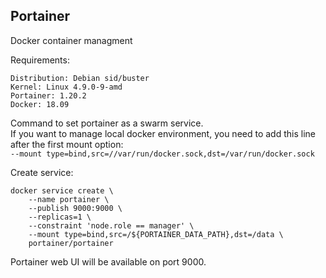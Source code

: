 Portainer
------
Docker container managment

Requirements:
```
Distribution: Debian sid/buster
Kernel: Linux 4.9.0-9-amd
Portainer: 1.20.2
Docker: 18.09
```

Command to set portainer as a swarm service.    
If you want to manage local docker environment, you need to add this line after the first mount option:   
`--mount type=bind,src=//var/run/docker.sock,dst=/var/run/docker.sock`

Create service:
```
docker service create \
    --name portainer \
	--publish 9000:9000 \
    --replicas=1 \
	--constraint 'node.role == manager' \
    --mount type=bind,src=/${PORTAINER_DATA_PATH},dst=/data \
	portainer/portainer
```

Portainer web UI will be available on port 9000.
